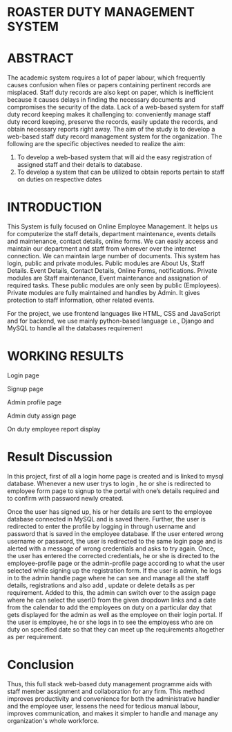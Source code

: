 # ROASTER DUTY MANAGEMENT SYSTEM

# ABSTRACT

The academic system requires a lot of paper labour, which frequently causes confusion when files or papers containing pertinent records are misplaced. Staff duty records are also kept on paper, which is inefficient because it causes delays in finding the necessary documents and compromises the security of the data. Lack of a web-based system for staff duty record keeping makes it challenging to: conveniently manage staff duty record keeping, preserve the records, easily update the records, and obtain necessary reports right away.
The aim of the study is to develop a web-based staff duty record management system for the organization. The following are the specific objectives needed to realize the aim:
1.	To develop a web-based system that will aid the easy registration of assigned staff and their details to database.
2.	To develop a system that can be utilized to obtain reports pertain to staff on duties on respective dates

# INTRODUCTION

This System is fully focused on Online Employee Management. It helps us for computerize the staff details, department maintenance, events details and maintenance, contact details, online forms. We can easily access and maintain our department and staff from wherever over the internet connection. We can maintain large number of documents. This system has login, public and private modules. Public modules are About Us, Staff Details. Event Details, Contact Details, Online Forms, notifications. Private modules are Staff maintenance, Event maintenance and assignation of required tasks. These public modules are only seen by public (Employees). Private modules are fully maintained and handles by Admin. It gives protection to staff information, other related events.

For the project, we use frontend languages like HTML, CSS and JavaScript and for backend, we use mainly python-based language i.e., Django and MySQL to handle all the databases requirement

# WORKING RESULTS

Login page

Signup page

Admin profile page

Admin duty assign page

On duty employee report display

# Result Discussion

In this project, first of all a login home page is created and is linked to mysql database. Whenever a new user trys to login , he or she is redirected to employee form page to signup to the portal with one’s details required and to confirm with password newly created. 

Once the user has signed up, his or her details are sent to the employee database connected in MySQL and is saved there. Further, the user is redirected to enter the profile by logging in through username and password that is saved in the employee database. If the user entered wrong username or password, the user is redirected to the same login page and is alerted with a message of wrong credentials and asks to try again. Once, the user has entered the corrected credentials, he or she is directed to the employee-profile page or the admin-profile page according to what the user selected while signing up the registration form. If the user is admin, he logs in to the admin handle page where he can see and manage all the staff details, registrations and also add , update or delete details as per requirement. Added to this, the admin can switch over to the assign page where he can select the userID from the given dropdown links and a date from the calendar to add the employees on duty on a particular day that gets displayed for the admin as well as the employee on their login portal. If the user is employee, he or she logs in to see the employess who are on duty on specified date so that they can meet up the requirements altogether as per requirement.

# Conclusion

Thus, this full stack web-based duty management programme aids with staff member assignment and collaboration for any firm. This method improves productivity and convenience for both the administrative handler and the employee user, lessens the need for tedious manual labour, improves communication, and makes it simpler to handle and manage any organization's whole workforce.

